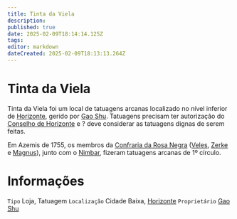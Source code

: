 ```yaml
---
title: Tinta da Viela
description: 
published: true
date: 2025-02-09T18:14:14.125Z
tags: 
editor: markdown
dateCreated: 2025-02-09T18:13:13.264Z
---
```


# Tinta da Viela
Tinta da Viela foi um local de tatuagens arcanas localizado no nível inferior de [Horizonte](/lugares/plano-material/drafeon/sul-de-drafeon/horizonte), gerido por [Gao Shu](/individuos/gao-shu). Tatuagens precisam ter autorização do [Conselho de Horizonte](/faccoes/nacoes/imperio-dragao/conselho-de-horizonte) e ? deve considerar as tatuagens dignas de serem feitas.

Em Azemis de 1755, os membros da [Confraria da Rosa Negra](/faccoes/faccoes-independentes/confraria-da-rosa-negra) ([Veles](/individuos/personagens-de-jogadores/veles-lupis-lugh), [Zerke](/individuos/personagens-de-jogadores/zerme-montravu) e [Magnus](/individuos/personagens-de-jogadores/magnus-ponta-de-lanca)), junto com o [Nimbar](/individuos/nimbar-tatsetul), fizeram tatuagens arcanas de 1º círculo.

# Informações
`Tipo` Loja, Tatuagem
`Localização` Cidade Baixa, [Horizonte](/lugares/plano-material/drafeon/sul-de-drafeon/horizonte)
`Proprietário` [Gao Shu](/individuos/gao-shu)